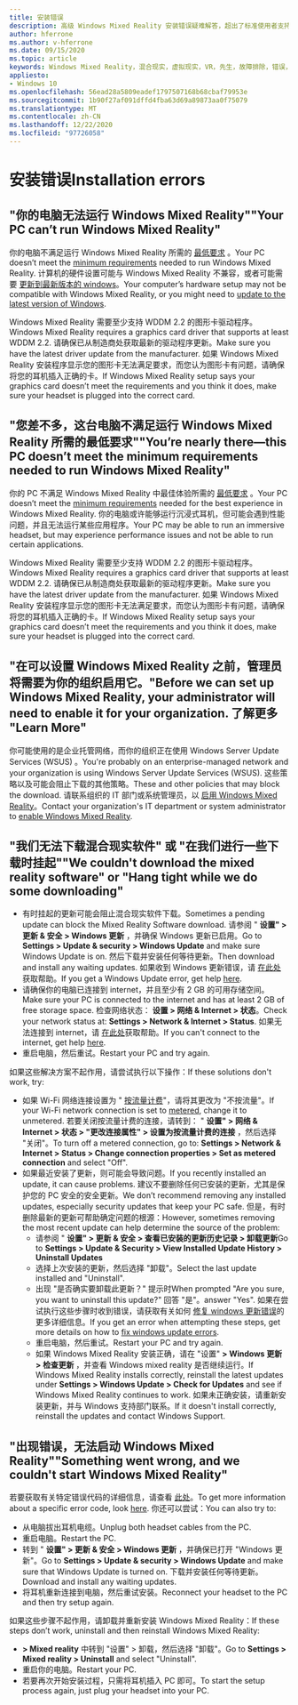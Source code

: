 ```yaml
---
title: 安装错误
description: 高级 Windows Mixed Reality 安装错误疑难解答，超出了标准使用者支持文档的范围。
author: hferrone
ms.author: v-hferrone
ms.date: 09/15/2020
ms.topic: article
keywords: Windows Mixed Reality，混合现实，虚拟现实，VR，先生，故障排除，错误，帮助，支持，安装
appliesto:
- Windows 10
ms.openlocfilehash: 56ead28a5809eadef1797507168b68cbaf79953e
ms.sourcegitcommit: 1b90f27af091dffd4fba63d69a89873aa0f75079
ms.translationtype: MT
ms.contentlocale: zh-CN
ms.lasthandoff: 12/22/2020
ms.locfileid: "97726058"
---
```

# <a name="installation-errors"></a><span data-ttu-id="53a78-104">安装错误</span><span class="sxs-lookup"><span data-stu-id="53a78-104">Installation errors</span></span>

## <a name="your-pc-cant-run-windows-mixed-reality"></a><span data-ttu-id="53a78-105">"你的电脑无法运行 Windows Mixed Reality"</span><span class="sxs-lookup"><span data-stu-id="53a78-105">"Your PC can’t run Windows Mixed Reality"</span></span>

<span data-ttu-id="53a78-106">你的电脑不满足运行 Windows Mixed Reality 所需的 [最低要求](https://support.microsoft.com/help/4039260/windows-10-mixed-reality-pc-hardware-guidelines) 。</span><span class="sxs-lookup"><span data-stu-id="53a78-106">Your PC doesn’t meet the [minimum requirements](https://support.microsoft.com/help/4039260/windows-10-mixed-reality-pc-hardware-guidelines) needed to run Windows Mixed Reality.</span></span> <span data-ttu-id="53a78-107">计算机的硬件设置可能与 Windows Mixed Reality 不兼容，或者可能需要 [更新到最新版本的 windows](https://support.microsoft.com/help/12373/windows-update-faq)。</span><span class="sxs-lookup"><span data-stu-id="53a78-107">Your computer’s hardware setup may not be compatible with Windows Mixed Reality, or you might need to [update to the latest version of Windows](https://support.microsoft.com/help/12373/windows-update-faq).</span></span> 

<span data-ttu-id="53a78-108">Windows Mixed Reality 需要至少支持 WDDM 2.2 的图形卡驱动程序。</span><span class="sxs-lookup"><span data-stu-id="53a78-108">Windows Mixed Reality requires a graphics card driver that supports at least WDDM 2.2.</span></span> <span data-ttu-id="53a78-109">请确保已从制造商处获取最新的驱动程序更新。</span><span class="sxs-lookup"><span data-stu-id="53a78-109">Make sure you have the latest driver update from the manufacturer.</span></span> <span data-ttu-id="53a78-110">如果 Windows Mixed Reality 安装程序显示您的图形卡无法满足要求，而您认为图形卡有问题，请确保将您的耳机插入正确的卡。</span><span class="sxs-lookup"><span data-stu-id="53a78-110">If Windows Mixed Reality setup says your graphics card doesn’t meet the requirements and you think it does, make sure your headset is plugged into the correct card.</span></span>

## <a name="youre-nearly-therethis-pc-doesnt-meet-the-minimum-requirements-needed-to-run-windows-mixed-reality"></a><span data-ttu-id="53a78-111">"您差不多，这台电脑不满足运行 Windows Mixed Reality 所需的最低要求"</span><span class="sxs-lookup"><span data-stu-id="53a78-111">"You’re nearly there—this PC doesn’t meet the minimum requirements needed to run Windows Mixed Reality"</span></span>

<span data-ttu-id="53a78-112">你的 PC 不满足 Windows Mixed Reality 中最佳体验所需的 [最低要求](https://support.microsoft.com/help/4039260/windows-10-mixed-reality-pc-hardware-guidelines) 。</span><span class="sxs-lookup"><span data-stu-id="53a78-112">Your PC doesn’t meet the [minimum requirements](https://support.microsoft.com/help/4039260/windows-10-mixed-reality-pc-hardware-guidelines) needed for the best experience in Windows Mixed Reality.</span></span> <span data-ttu-id="53a78-113">你的电脑或许能够运行沉浸式耳机，但可能会遇到性能问题，并且无法运行某些应用程序。</span><span class="sxs-lookup"><span data-stu-id="53a78-113">Your PC may be able to run an immersive headset, but may experience performance issues and not be able to run certain applications.</span></span>

<span data-ttu-id="53a78-114">Windows Mixed Reality 需要至少支持 WDDM 2.2 的图形卡驱动程序。</span><span class="sxs-lookup"><span data-stu-id="53a78-114">Windows Mixed Reality requires a graphics card driver that supports at least WDDM 2.2.</span></span> <span data-ttu-id="53a78-115">请确保已从制造商处获取最新的驱动程序更新。</span><span class="sxs-lookup"><span data-stu-id="53a78-115">Make sure you have the latest driver update from the manufacturer.</span></span> <span data-ttu-id="53a78-116">如果 Windows Mixed Reality 安装程序显示您的图形卡无法满足要求，而您认为图形卡有问题，请确保将您的耳机插入正确的卡。</span><span class="sxs-lookup"><span data-stu-id="53a78-116">If Windows Mixed Reality setup says your graphics card doesn’t meet the requirements and you think it does, make sure your headset is plugged into the correct card.</span></span>

## <a name="before-we-can-set-up-windows-mixed-reality-your-administrator-will-need-to-enable-it-for-your-organization-learn-more"></a><span data-ttu-id="53a78-117">"在可以设置 Windows Mixed Reality 之前，管理员将需要为你的组织启用它。</span><span class="sxs-lookup"><span data-stu-id="53a78-117">"Before we can set up Windows Mixed Reality, your administrator will need to enable it for your organization.</span></span> <span data-ttu-id="53a78-118">了解更多 "</span><span class="sxs-lookup"><span data-stu-id="53a78-118">Learn More"</span></span>

<span data-ttu-id="53a78-119">你可能使用的是企业托管网络，而你的组织正在使用 Windows Server Update Services (WSUS) 。</span><span class="sxs-lookup"><span data-stu-id="53a78-119">You're probably on an enterprise-managed network and your organization is using Windows Server Update Services (WSUS).</span></span> <span data-ttu-id="53a78-120">这些策略以及可能会阻止下载的其他策略。</span><span class="sxs-lookup"><span data-stu-id="53a78-120">These and other policies that may block the download.</span></span> <span data-ttu-id="53a78-121">请联系组织的 IT 部门或系统管理员，以 [启用 Windows Mixed Reality](https://docs.microsoft.com/windows/application-management/manage-windows-mixed-reality#enable)。</span><span class="sxs-lookup"><span data-stu-id="53a78-121">Contact your organization's IT department or system administrator to [enable Windows Mixed Reality](https://docs.microsoft.com/windows/application-management/manage-windows-mixed-reality#enable).</span></span>

## <a name="we-couldnt-download-the-mixed-reality-software-or-hang-tight-while-we-do-some-downloading"></a><span data-ttu-id="53a78-122">"我们无法下载混合现实软件" 或 "在我们进行一些下载时挂起"</span><span class="sxs-lookup"><span data-stu-id="53a78-122">"We couldn't download the mixed reality software" or "Hang tight while we do some downloading"</span></span>

* <span data-ttu-id="53a78-123">有时挂起的更新可能会阻止混合现实软件下载。</span><span class="sxs-lookup"><span data-stu-id="53a78-123">Sometimes a pending update can block the Mixed Reality Software download.</span></span> <span data-ttu-id="53a78-124">请参阅 " **设置" > 更新 & 安全 > Windows 更新** ，并确保 Windows 更新已启用。</span><span class="sxs-lookup"><span data-stu-id="53a78-124">Go to **Settings > Update & security > Windows Update** and make sure Windows Update is on.</span></span> <span data-ttu-id="53a78-125">然后下载并安装任何等待更新。</span><span class="sxs-lookup"><span data-stu-id="53a78-125">Then download and install any waiting updates.</span></span> <span data-ttu-id="53a78-126">如果收到 Windows 更新错误，请 [在此处](https://support.microsoft.com/help/10164/fix-windows-update-errors)获取帮助。</span><span class="sxs-lookup"><span data-stu-id="53a78-126">If you get a Windows Update error, get help [here](https://support.microsoft.com/help/10164/fix-windows-update-errors).</span></span>
* <span data-ttu-id="53a78-127">请确保你的电脑已连接到 internet，并且至少有 2 GB 的可用存储空间。</span><span class="sxs-lookup"><span data-stu-id="53a78-127">Make sure your PC is connected to the internet and has at least 2 GB of free storage space.</span></span> <span data-ttu-id="53a78-128">检查网络状态： **设置 > 网络 & Internet > 状态**。</span><span class="sxs-lookup"><span data-stu-id="53a78-128">Check your network status at: **Settings > Network & Internet > Status**.</span></span> <span data-ttu-id="53a78-129">如果无法连接到 internet，请 [在此处](https://support.microsoft.com/help/10741/windows-10-fix-network-connection-issues)获取帮助。</span><span class="sxs-lookup"><span data-stu-id="53a78-129">If you can't connect to the internet, get help [here](https://support.microsoft.com/help/10741/windows-10-fix-network-connection-issues).</span></span>  
* <span data-ttu-id="53a78-130">重启电脑，然后重试。</span><span class="sxs-lookup"><span data-stu-id="53a78-130">Restart your PC and try again.</span></span> 

<span data-ttu-id="53a78-131">如果这些解决方案不起作用，请尝试执行以下操作：</span><span class="sxs-lookup"><span data-stu-id="53a78-131">If these solutions don't work, try:</span></span>
* <span data-ttu-id="53a78-132">如果 Wi-Fi 网络连接设置为 " [按流量计费](https://support.microsoft.com//help/17452/windows-metered-internet-connections-faq)"，请将其更改为 "不按流量"。</span><span class="sxs-lookup"><span data-stu-id="53a78-132">If your Wi-Fi network connection is set to [metered](https://support.microsoft.com//help/17452/windows-metered-internet-connections-faq), change it to unmetered.</span></span> <span data-ttu-id="53a78-133">若要关闭按流量计费的连接，请转到： " **设置" > 网络 & Internet > 状态 > "更改连接属性" > 设置为按流量计费的连接** ，然后选择 "关闭"。</span><span class="sxs-lookup"><span data-stu-id="53a78-133">To turn off a metered connection, go to: **Settings > Network & Internet > Status > Change connection properties > Set as metered connection** and select "Off".</span></span>  
* <span data-ttu-id="53a78-134">如果最近安装了更新，则可能会导致问题。</span><span class="sxs-lookup"><span data-stu-id="53a78-134">If you recently installed an update, it can cause problems.</span></span> <span data-ttu-id="53a78-135">建议不要删除任何已安装的更新，尤其是保护您的 PC 安全的安全更新。</span><span class="sxs-lookup"><span data-stu-id="53a78-135">We don’t recommend removing any installed updates, especially security updates that keep your PC safe.</span></span> <span data-ttu-id="53a78-136">但是，有时删除最新的更新可帮助确定问题的根源：</span><span class="sxs-lookup"><span data-stu-id="53a78-136">However, sometimes removing the most recent update can help determine the source of the problem:</span></span> 
    * <span data-ttu-id="53a78-137">请参阅 " **设置" > 更新 & 安全 > 查看已安装的更新历史记录 > 卸载更新**</span><span class="sxs-lookup"><span data-stu-id="53a78-137">Go to **Settings > Update & Security > View Installed Update History > Uninstall Updates**</span></span>
    * <span data-ttu-id="53a78-138">选择上次安装的更新，然后选择 "卸载"。</span><span class="sxs-lookup"><span data-stu-id="53a78-138">Select the last update installed and "Uninstall".</span></span>
    * <span data-ttu-id="53a78-139">出现 "是否确实要卸载此更新？" 提示时</span><span class="sxs-lookup"><span data-stu-id="53a78-139">When prompted "Are you sure, you want to uninstall this update?"</span></span> <span data-ttu-id="53a78-140">回答 "是"。</span><span class="sxs-lookup"><span data-stu-id="53a78-140">answer "Yes".</span></span> <span data-ttu-id="53a78-141">如果在尝试执行这些步骤时收到错误，请获取有关如何 [修复 windows 更新错误](https://support.microsoft.com//help/10164/fix-windows-update-errors)的更多详细信息。</span><span class="sxs-lookup"><span data-stu-id="53a78-141">If you get an error when attempting these steps, get more details on how to [fix windows update errors](https://support.microsoft.com//help/10164/fix-windows-update-errors).</span></span> 
    * <span data-ttu-id="53a78-142">重启电脑，然后重试。</span><span class="sxs-lookup"><span data-stu-id="53a78-142">Restart your PC and try again.</span></span> 
    * <span data-ttu-id="53a78-143">如果 Windows Mixed Reality 安装正确，请在 "设置" **> Windows 更新 > 检查更新** ，并查看 Windows mixed reality 是否继续运行。</span><span class="sxs-lookup"><span data-stu-id="53a78-143">If Windows Mixed Reality installs correctly, reinstall the latest updates under **Settings > Windows Update > Check for Updates** and see if Windows Mixed Reality continues to work.</span></span> <span data-ttu-id="53a78-144">如果未正确安装，请重新安装更新，并与 Windows 支持部门联系。</span><span class="sxs-lookup"><span data-stu-id="53a78-144">If it doesn't install correctly, reinstall the updates and contact Windows Support.</span></span> 

## <a name="something-went-wrong-and-we-couldnt-start-windows-mixed-reality"></a><span data-ttu-id="53a78-145">"出现错误，无法启动 Windows Mixed Reality"</span><span class="sxs-lookup"><span data-stu-id="53a78-145">"Something went wrong, and we couldn't start Windows Mixed Reality"</span></span>
<span data-ttu-id="53a78-146">若要获取有关特定错误代码的详细信息，请查看 [此处](error-codes.md)。</span><span class="sxs-lookup"><span data-stu-id="53a78-146">To get more information about a specific error code, look [here](error-codes.md).</span></span> <span data-ttu-id="53a78-147">你还可以尝试：</span><span class="sxs-lookup"><span data-stu-id="53a78-147">You can also try to:</span></span>

* <span data-ttu-id="53a78-148">从电脑拔出耳机电缆。</span><span class="sxs-lookup"><span data-stu-id="53a78-148">Unplug both headset cables from the PC.</span></span>
* <span data-ttu-id="53a78-149">重启电脑。</span><span class="sxs-lookup"><span data-stu-id="53a78-149">Restart the PC.</span></span>
* <span data-ttu-id="53a78-150">转到 " **设置" > 更新 & 安全 > Windows 更新** ，并确保已打开 "Windows 更新"。</span><span class="sxs-lookup"><span data-stu-id="53a78-150">Go to **Settings > Update & security > Windows Update** and make sure that Windows Update is turned on.</span></span> <span data-ttu-id="53a78-151">下载并安装任何等待更新。</span><span class="sxs-lookup"><span data-stu-id="53a78-151">Download and install any waiting updates.</span></span>
* <span data-ttu-id="53a78-152">将耳机重新连接到电脑，然后重试安装。</span><span class="sxs-lookup"><span data-stu-id="53a78-152">Reconnect your headset to the PC and then try setup again.</span></span>

<span data-ttu-id="53a78-153">如果这些步骤不起作用，请卸载并重新安装 Windows Mixed Reality：</span><span class="sxs-lookup"><span data-stu-id="53a78-153">If these steps don’t work, uninstall and then reinstall Windows Mixed Reality:</span></span>
* <span data-ttu-id="53a78-154">**> Mixed reality** 中转到 "设置" > 卸载，然后选择 "卸载"。</span><span class="sxs-lookup"><span data-stu-id="53a78-154">Go to **Settings > Mixed reality > Uninstall** and select "Uninstall".</span></span> 
* <span data-ttu-id="53a78-155">重启你的电脑。</span><span class="sxs-lookup"><span data-stu-id="53a78-155">Restart your PC.</span></span> 
* <span data-ttu-id="53a78-156">若要再次开始安装过程，只需将耳机插入 PC 即可。</span><span class="sxs-lookup"><span data-stu-id="53a78-156">To start the setup process again, just plug your headset into your PC.</span></span>
